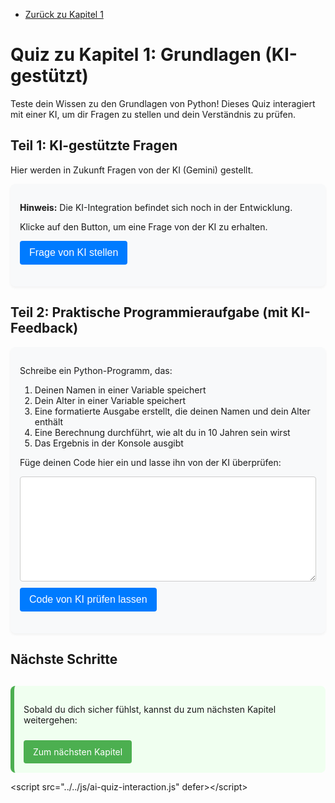 - [Zurück zu Kapitel 1](Kapitel_1.md)

# Quiz zu Kapitel 1: Grundlagen (KI-gestützt)

Teste dein Wissen zu den Grundlagen von Python! Dieses Quiz interagiert mit einer KI, um dir Fragen zu stellen und dein Verständnis zu prüfen.

## Teil 1: KI-gestützte Fragen

Hier werden in Zukunft Fragen von der KI (Gemini) gestellt.

<div class="quiz-container-ai" data-quiz-id="kapitel1-ai">
  <p><strong>Hinweis:</strong> Die KI-Integration befindet sich noch in der Entwicklung.</p>
  <!-- Bereich für KI-Fragen und Antworten -->
  <div id="ai-question-area">
    <p>Klicke auf den Button, um eine Frage von der KI zu erhalten.</p>
    <button id="ask-ai-button" class="quiz-button">Frage von KI stellen</button>
  </div>
  <div id="ai-answer-area" style="margin-top: 20px;">
    <!-- Hier wird die Antwort/Bewertung der KI angezeigt -->
  </div>
</div>

## Teil 2: Praktische Programmieraufgabe (mit KI-Feedback)

<div class="coding-exercise" data-exercise-id="kapitel1-code-ai">
  <p>Schreibe ein Python-Programm, das:</p>
  <ol>
    <li>Deinen Namen in einer Variable speichert</li>
    <li>Dein Alter in einer Variable speichert</li>
    <li>Eine formatierte Ausgabe erstellt, die deinen Namen und dein Alter enthält</li>
    <li>Eine Berechnung durchführt, wie alt du in 10 Jahren sein wirst</li>
    <li>Das Ergebnis in der Konsole ausgibt</li>
  </ol>

  <p>Füge deinen Code hier ein und lasse ihn von der KI überprüfen:</p>
  <!-- Hier könnte ein Code-Editor oder ein Textfeld für den Code stehen -->
  <textarea id="user-code-input" rows="10" style="width: 100%; font-family: monospace;"></textarea>
  <button id="check-code-ai-button" class="quiz-button" style="margin-top: 10px;">Code von KI prüfen lassen</button>

  <div id="ai-code-feedback" style="margin-top: 20px;">
    <!-- Hier wird das Feedback der KI zum Code angezeigt -->
  </div>
</div>

## Nächste Schritte

<div class="next-steps">
  <p>Sobald du dich sicher fühlst, kannst du zum nächsten Kapitel weitergehen:</p>
  <a href="../Kapitel_2/Kapitel_2.md" class="next-chapter-button">Zum nächsten Kapitel</a>
</div>

<!-- Hinweis: Die eigentliche Logik zur Kommunikation mit der Gemini-API
     muss noch in einer separaten JavaScript-Datei oder serverseitig implementiert
     und hier eingebunden werden. -->

<style>
/* Grundlegendes Styling (kann in zentrale CSS-Datei verschoben werden) */
.quiz-container-ai, .coding-exercise {
  margin-bottom: 20px;
  padding: 15px;
  background-color: #f8f9fa;
  border-radius: 8px;
  box-shadow: 0 2px 4px rgba(0,0,0,0.05);
}

.quiz-button {
  background-color: #007bff; /* Blauer Button für KI-Aktionen */
  color: white;
  padding: 10px 15px;
  border: none;
  border-radius: 4px;
  cursor: pointer;
  font-size: 16px;
  transition: background-color 0.3s;
}

.quiz-button:hover {
  background-color: #0056b3;
}

.next-steps {
  margin-top: 30px;
  padding: 15px;
  background-color: #f0fff0;
  border-radius: 8px;
  border-left: 6px solid #4CAF50;
}

.next-chapter-button {
  display: inline-block;
  background-color: #4CAF50;
  color: white;
  padding: 10px 15px;
  text-decoration: none;
  border-radius: 4px;
  margin-top: 10px;
  transition: background-color 0.3s;
}

.next-chapter-button:hover {
  background-color: #45a049;
}

textarea {
    background-color: #fff;
    border: 1px solid #ccc;
    border-radius: 4px;
    padding: 8px;
}
</style>
&lt;script src="../../js/ai-quiz-interaction.js" defer&gt;&lt;/script&gt;